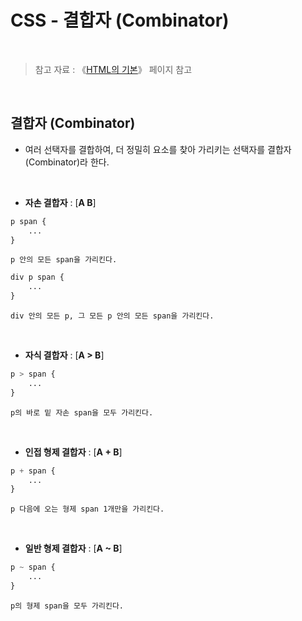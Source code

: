 # CSS - 결합자 (Combinator)

<br/>

>  참고 자료 : 《<a href="https://github.com/SangYoonLee1231/TIL/blob/main/HTML%20%26%20CSS/html_basic_concept.md">HTML의 기본</a>》 페이지 참고

<br/>

## 결합자 (Combinator)

* 여러 선택자를 결합하여, 더 정밀히 요소를 찾아 가리키는 선택자를 결합자(Combinator)라 한다.

<br/>

* <strong>자손 결합자</strong> : [<strong>A B</strong>]

```css
p span {
    ...
}
```
    p 안의 모든 span을 가리킨다.

```css
div p span {
    ...
}
```
    div 안의 모든 p, 그 모든 p 안의 모든 span을 가리킨다.

<br/>

* <strong>자식 결합자</strong> : [<strong>A > B</strong>]

```css
p > span {
    ...
}
```
    p의 바로 밑 자손 span을 모두 가리킨다.

<br/>

* <strong>인접 형제 결합자</strong> : [<strong>A + B</strong>]

```css
p + span {
    ...
}
```
    p 다음에 오는 형제 span 1개만을 가리킨다.

<br/>

* <strong>일반 형제 결합자</strong> : [<strong>A ~ B</strong>]

```css
p ~ span {
    ...
}
```
    p의 형제 span을 모두 가리킨다.

<br/>